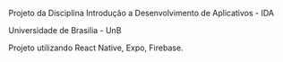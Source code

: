 Projeto da Disciplina Introdução a Desenvolvimento de Aplicativos - IDA

Universidade de Brasilia - UnB

Projeto utilizando React Native, Expo, Firebase.
